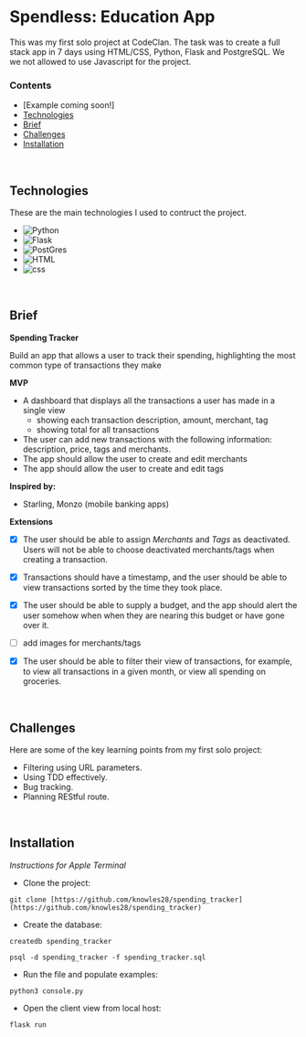 # Spendless: Education App
This was my first solo project at CodeClan. The task was to create a full stack app in 7 days using HTML/CSS, Python, Flask and PostgreSQL. We we not allowed to use Javascript for the project.


### Contents 

* [Example coming soon!]
* [Technologies](#technologies)
* [Brief](#brief)
* [Challenges](#challenges)
* [Installation](#installation)

<br>



## Technologies

These are the main technologies I used to contruct the project.

* ![Python]
* ![Flask]
* ![PostGres]
* ![HTML]
* ![css]

<br>


## Brief

**Spending Tracker**

Build an app that allows a user to track their spending, highlighting the most common type of transactions they make

**MVP**

- A dashboard that displays all the transactions a user has made in a single view
    - showing each transaction description, amount, merchant, tag
    - showing total for all transactions
- The user can add new transactions with the following information: description, price,  tags and merchants.
- The app should allow the user to create and edit merchants
- The app should allow the user to create and edit tags

**Inspired by:**

- Starling, Monzo (mobile banking apps)

**Extensions**

- [x] The user should be able to assign *Merchants* and *Tags* as deactivated. Users will not be able to choose deactivated merchants/tags when creating a transaction.
- [x] Transactions should have a timestamp, and the user should be able to view transactions sorted by the time they took place.
- [x] The user should be able to supply a budget, and the app should alert the user somehow when when they are nearing this budget or have gone over it.
- [ ] add images for merchants/tags
- [x] The user should be able to filter their view of transactions, for example, to view all transactions in a given month, or view all spending on groceries.


<br>


## Challenges

Here are some of the key learning points from my first solo project:

* Filtering using URL parameters.
* Using TDD effectively.
* Bug tracking.
* Planning REStful route.

<br>


## Installation

*Instructions for Apple Terminal*

- Clone the project:

```git clone [https://github.com/knowles28/spending_tracker](https://github.com/knowles28/spending_tracker)```

- Create the database:

```createdb spending_tracker```

```psql -d spending_tracker -f spending_tracker.sql```

- Run the file and populate examples:

```python3 console.py```

- Open the client view from local host:

```flask run```




<!-- MARKDOWN LINKS & IMAGES -->

[Python]:https://img.shields.io/badge/Python-3776AB?style=for-the-badge&logo=python&logoColor=white
[Flask]:https://img.shields.io/badge/Flask-000000?style=for-the-badge&logo=flask&logoColor=white
[PostGres]:[https://img.shields.io/badge/PostgreSQL-316192?style=for-the-badge&logo=postgresql&logoColor=white](https://img.shields.io/badge/PostgreSQL-316192?style=for-the-badge&logo=postgresql&logoColor=white)
[HTML]: https://img.shields.io/badge/HTML5-E34F26?style=for-the-badge&logo=html5&logoColor=white
[css]: https://img.shields.io/badge/CSS3-1572B6?style=for-the-badge&logo=css3&logoColor=white


